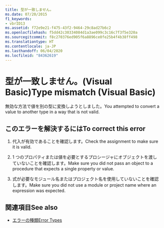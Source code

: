 ```yaml
---
title: 型が一致しません。
ms.date: 07/20/2015
f1_keywords:
- vbrID13
ms.assetid: f72e9e21-f475-43f2-9464-29c8ad27b6c2
ms.openlocfilehash: f5dd42c30334084d1a3ae099c3c16c7f3f5e320a
ms.sourcegitcommit: f8c270376ed905f6a8896ce0fe25b4f4b38ff498
ms.translationtype: HT
ms.contentlocale: ja-JP
ms.lasthandoff: 06/04/2020
ms.locfileid: "84362619"
---
```

# <a name="type-mismatch-visual-basic"></a><span data-ttu-id="bd0f8-102">型が一致しません。(Visual Basic)</span><span class="sxs-lookup"><span data-stu-id="bd0f8-102">Type mismatch (Visual Basic)</span></span>
<span data-ttu-id="bd0f8-103">無効な方法で値を別の型に変換しようとしました。</span><span class="sxs-lookup"><span data-stu-id="bd0f8-103">You attempted to convert a value to another type in a way that is not valid.</span></span>  
  
## <a name="to-correct-this-error"></a><span data-ttu-id="bd0f8-104">このエラーを解決するには</span><span class="sxs-lookup"><span data-stu-id="bd0f8-104">To correct this error</span></span>  
  
1. <span data-ttu-id="bd0f8-105">代入が有効であることを確認します。</span><span class="sxs-lookup"><span data-stu-id="bd0f8-105">Check the assignment to make sure it is valid.</span></span>  
  
2. <span data-ttu-id="bd0f8-106">1 つのプロパティまたは値を必要とするプロシージャにオブジェクトを渡していないことを確認します。</span><span class="sxs-lookup"><span data-stu-id="bd0f8-106">Make sure you did not pass an object to a procedure that expects a single property or value.</span></span>  
  
3. <span data-ttu-id="bd0f8-107">式が必要なモジュール名またはプロジェクト名を使用していないことを確認します。</span><span class="sxs-lookup"><span data-stu-id="bd0f8-107">Make sure you did not use a module or project name where an expression was expected.</span></span>  
  
## <a name="see-also"></a><span data-ttu-id="bd0f8-108">関連項目</span><span class="sxs-lookup"><span data-stu-id="bd0f8-108">See also</span></span>

- [<span data-ttu-id="bd0f8-109">エラーの種類</span><span class="sxs-lookup"><span data-stu-id="bd0f8-109">Error Types</span></span>](../../programming-guide/language-features/error-types.md)
